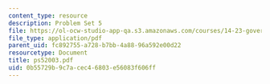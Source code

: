 ```yaml
---
content_type: resource
description: Problem Set 5
file: https://ol-ocw-studio-app-qa.s3.amazonaws.com/courses/14-23-government-regulation-of-industry-spring-2003/0b55729b9c7acec46803e56083f606ff_ps52003.pdf
file_type: application/pdf
parent_uid: fc892755-a728-b7bb-4a88-96a592e00d22
resourcetype: Document
title: ps52003.pdf
uid: 0b55729b-9c7a-cec4-6803-e56083f606ff
---
```

